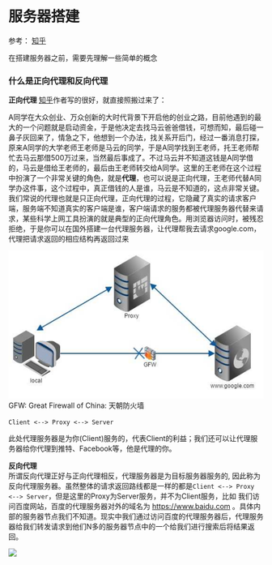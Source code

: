 # 服务器搭建

参考： 
[知乎](https://www.zhihu.com/question/24723688)

在搭建服务器之前，需要先理解一些简单的概念  

### 什么是正向代理和反向代理

**正向代理**
[知乎](https://www.zhihu.com/question/24723688)作者写的很好，就直接照搬过来了：

A同学在大众创业、万众创新的大时代背景下开启他的创业之路，目前他遇到的最大的一个问题就是启动资金，于是他决定去找马云爸爸借钱，可想而知，最后碰一鼻子灰回来了，情急之下，他想到一个办法，找关系开后门，经过一番消息打探，原来A同学的大学老师王老师是马云的同学，于是A同学找到王老师，托王老师帮忙去马云那借500万过来，当然最后事成了。不过马云并不知道这钱是A同学借的，马云是借给王老师的，最后由王老师转交给A同学。这里的王老师在这个过程中扮演了一个非常关键的角色，就是**代理**，也可以说是正向代理，王老师代替A同学办这件事，这个过程中，真正借钱的人是谁，马云是不知道的，这点非常关键。  
我们常说的代理也就是只正向代理，正向代理的过程，它隐藏了真实的请求客户端，服务端不知道真实的客户端是谁，客户端请求的服务都被代理服务器代替来请求，某些科学上网工具扮演的就是典型的正向代理角色。用浏览器访问时，被残忍拒绝，于是你可以在国外搭建一台代理服务器，让代理帮我去请求google.com，代理把请求返回的相应结构再返回过来

![](images/1.jpg)
GFW: Great Firewall of China: 天朝防火墙

`Client <--> Proxy <--> Server`

此处代理服务器是为你(Client)服务的，代表Client的利益；我们还可以让代理服务器给你代理到推特、Facebook等，他是代理的你。

**反向代理**  
所谓反向代理正好与正向代理相反，代理服务器是为目标服务器服务的, 因此称为反向代理服务器。虽然整体的请求返回路线都是一样的都是`Client <--> Proxy <--> Server`，但是这里的Proxy为Server服务，并不为Client服务，比如 我们访问百度网站，百度的代理服务器对外的域名为 https://www.baidu.com 。具体内部的服务器节点我们不知道。现实中我们通过访问百度的代理服务器后，代理服务器给我们转发请求到他们N多的服务器节点中的一个给我们进行搜索后将结果返回。 

![](images/2.jpg)



